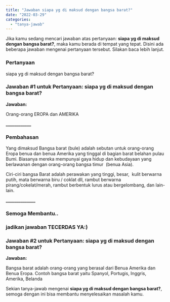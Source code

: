 ```yaml
---
title: "Jawaban siapa yg di maksud dengan bangsa barat?​"
date: "2022-03-29"
categories: 
  - "tanya-jawab"
---
```


Jika kamu sedang mencari jawaban atas pertanyaan: **siapa yg di maksud dengan bangsa barat?​**, maka kamu berada di tempat yang tepat. Disini ada beberapa jawaban mengenai pertanyaan tersebut. Silakan baca lebih lanjut.

### Pertanyaan

siapa yg di maksud dengan bangsa barat?​

### Jawaban #1 untuk Pertanyaan: siapa yg di maksud dengan bangsa barat?​

**Jawaban:**

Orang-orang EROPA dan AMERIKA

**\_\_\_\_\_\_\_\_\_\_\_\_**

### Pembahasan

Yang dimaksud Bangsa barat (bule) adalah sebutan untuk orang-orang Eropa benua dan benua Amerika yang tinggal di bagian barat belahan pulau Bumi. Biasanya mereka mempunyai gaya hidup dan kebudayaan yang berlawanan dengan orang-orang bangsa timur  (benua Asia).

Ciri-ciri bangsa Barat adalah perawakan yang tinggi, besar,  kulit berwarna putih, mata berwarna biru / coklat dll, rambut berwarna pirang/cokelat/merah, rambut berbentuk lurus atau bergelombang, dan lain-lain.

**\_\_\_\_\_\_\_\_\_\_\_\_\_\_**

### Semoga Membantu..

### jadikan jawaban TECERDAS YA:)

### Jawaban #2 untuk Pertanyaan: siapa yg di maksud dengan bangsa barat?​

**Jawaban:**

Bangsa barat adalah orang-orang yang berasal dari Benua Amerika dan Benua Eropa. Contoh bangsa barat yaitu Spanyol, Portugis, Inggris, Amerika, Belanda

Sekian tanya-jawab mengenai **siapa yg di maksud dengan bangsa barat?​**, semoga dengan ini bisa membantu menyelesaikan masalah kamu.

